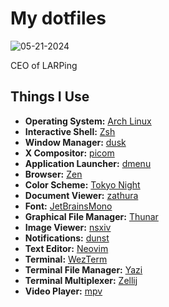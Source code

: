# My dotfiles

![05-21-2024](https://github.com/renatowljacob/dotfiles/assets/145359396/e951a45b-a831-4ee2-a9ec-08e546f2bc4c)

CEO of LARPing

## Things I Use

- **Operating System:** [Arch Linux](https://archlinux.org/)
- **Interactive Shell:** [Zsh](https://zsh.sourceforge.io/)
- **Window Manager:** [dusk](https://github.com/bakkeby/dusk)
- **X Compositor:** [picom](https://picom.app/)
- **Application Launcher:** [dmenu](https://tools.suckless.org/dmenu/)
- **Browser:** [Zen](https://zen-browser.app/)
- **Color Scheme:** [Tokyo Night](https://github.com/enkia/tokyo-night-vscode-theme)
- **Document Viewer:** [zathura](https://pwmt.org/projects/zathura/)
- **Font:** [JetBrainsMono](https://www.jetbrains.com/lp/mono/)
- **Graphical File Manager:** [Thunar](https://docs.xfce.org/xfce/thunar/start)
- **Image Viewer:** [nsxiv](https://codeberg.org/nsxiv/nsxiv)
- **Notifications:** [dunst](https://github.com/dunst-project/dunst)
- **Text Editor:** [Neovim](https://neovim.io/)
- **Terminal:** [WezTerm](https://wezfurlong.org/wezterm/index.html)
- **Terminal File Manager:** [Yazi](https://github.com/sxyazi/yazi)
- **Terminal Multiplexer:** [Zellij](https://github.com/zellij-org/zellij)
- **Video Player:** [mpv](https://mpv.io/)

